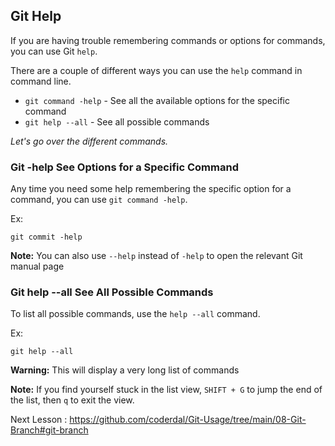 ## Git Help

If you are having trouble remembering commands or options for commands, you can use Git `help`.

There are a couple of different ways you can use the `help` command in command line.

- `git command -help` -  See all the available options for the specific command
- `git help --all` -  See all possible commands

*Let's go over the different commands.*

### Git -help See Options for a Specific Command

Any time you need some help remembering the specific option for a command, you can use `git command -help`.

Ex:

`git commit -help`

**Note:** You can also use `--help` instead of `-help` to open the relevant Git manual page

### Git help --all See All Possible Commands

To list all possible commands, use the `help --all` command.

Ex:

`git help --all`

**Warning:** This will display a very long list of commands

**Note:** If you find yourself stuck in the list view, `SHIFT + G` to jump the end of the list, then `q` to exit the view.

Next Lesson : https://github.com/coderdal/Git-Usage/tree/main/08-Git-Branch#git-branch
